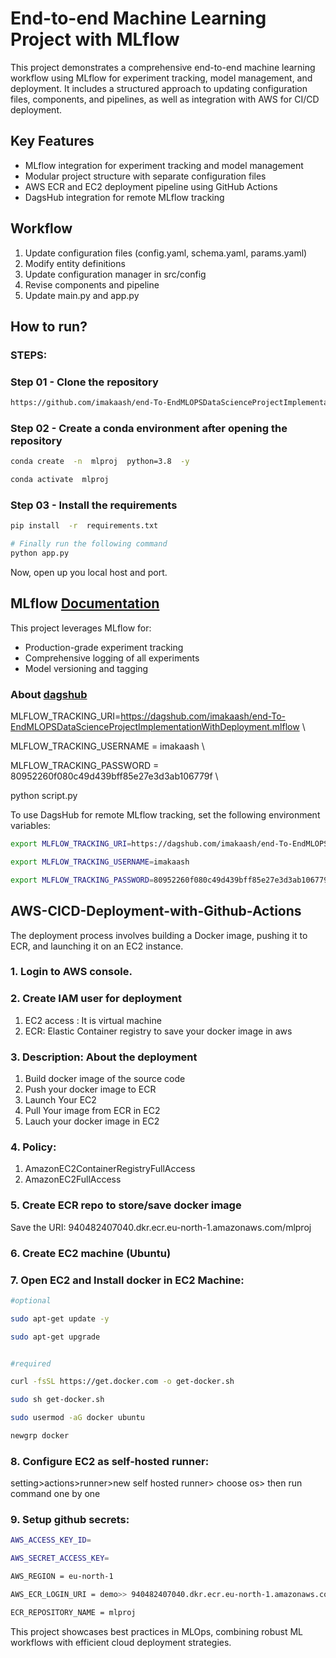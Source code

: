
# End-to-end Machine Learning Project with MLflow

This project demonstrates a comprehensive end-to-end machine learning workflow using MLflow for experiment tracking, model management, and deployment. It includes a structured approach to updating configuration files, components, and pipelines, as well as integration with AWS for CI/CD deployment.

## Key Features

- MLflow integration for experiment tracking and model management
- Modular project structure with separate configuration files
- AWS ECR and EC2 deployment pipeline using GitHub Actions
- DagsHub integration for remote MLflow tracking

## Workflow

1. Update configuration files (config.yaml, schema.yaml, params.yaml)
2. Modify entity definitions
3. Update configuration manager in src/config
4. Revise components and pipeline
5. Update main.py and app.py

## How to run?

### STEPS:

### Step 01 - Clone the repository

```bash
https://github.com/imakaash/end-To-EndMLOPSDataScienceProjectImplementationWithDeployment
```

### Step 02 - Create a conda environment after opening the repository

```bash
conda create  -n  mlproj  python=3.8  -y
```
```bash
conda activate  mlproj
```

### Step 03 - Install the requirements

```bash
pip install  -r  requirements.txt
```
```bash
# Finally run the following command
python app.py
```
Now, open up you local host and port.

## MLflow [Documentation](https://mlflow.org/docs/latest/index.html)

This project leverages MLflow for:

- Production-grade experiment tracking
- Comprehensive logging of all experiments
- Model versioning and tagging

  

### About [dagshub](https://dagshub.com/)

  

MLFLOW_TRACKING_URI=https://dagshub.com/imakaash/end-To-EndMLOPSDataScienceProjectImplementationWithDeployment.mlflow \

MLFLOW_TRACKING_USERNAME = imakaash \

MLFLOW_TRACKING_PASSWORD = 80952260f080c49d439bff85e27e3d3ab106779f \

python script.py

To use DagsHub for remote MLflow tracking, set the following environment variables:

```bash
export MLFLOW_TRACKING_URI=https://dagshub.com/imakaash/end-To-EndMLOPSDataScienceProjectImplementationWithDeployment.mlflow

export MLFLOW_TRACKING_USERNAME=imakaash

export MLFLOW_TRACKING_PASSWORD=80952260f080c49d439bff85e27e3d3ab106779f
```

## AWS-CICD-Deployment-with-Github-Actions

The deployment process involves building a Docker image, pushing it to ECR, and launching it on an EC2 instance.

### 1. Login to AWS console.

### 2. Create IAM user for deployment

1. EC2 access : It is virtual machine
2. ECR: Elastic Container registry to save your docker image in aws

### 3. Description: About the deployment

1. Build docker image of the source code
2. Push your docker image to ECR
3. Launch Your EC2
4. Pull Your image from ECR in EC2
5. Lauch your docker image in EC2

### 4. Policy:

1. AmazonEC2ContainerRegistryFullAccess
2. AmazonEC2FullAccess

### 5. Create ECR repo to store/save docker image

Save the URI: 940482407040.dkr.ecr.eu-north-1.amazonaws.com/mlproj

### 6. Create EC2 machine (Ubuntu)

### 7. Open EC2 and Install docker in EC2 Machine:

```bash
#optional

sudo apt-get update -y

sudo apt-get upgrade


#required

curl -fsSL https://get.docker.com -o get-docker.sh

sudo sh get-docker.sh

sudo usermod -aG docker ubuntu

newgrp docker
```

### 8. Configure EC2 as self-hosted runner:

setting>actions>runner>new self hosted runner> choose os> then run command one by one

### 9. Setup github secrets:

```bash
AWS_ACCESS_KEY_ID=

AWS_SECRET_ACCESS_KEY=

AWS_REGION = eu-north-1

AWS_ECR_LOGIN_URI = demo>> 940482407040.dkr.ecr.eu-north-1.amazonaws.com

ECR_REPOSITORY_NAME = mlproj
```

This project showcases best practices in MLOps, combining robust ML workflows with efficient cloud deployment strategies.